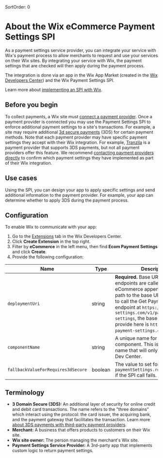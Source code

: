 SortOrder: 0
# About the Wix eCommerce Payment Settings SPI

As a payment settings service provider, you can integrate your service with Wix's payment process to allow merchants to request and use your services on their Wix sites. By integrating your service with Wix, the payment settings that are checked will then apply during the payment process.

The integration is done via an app in the Wix App Market (created in the [Wix Developers Center](https://dev.wix.com/)) and the Wix Payment Settings SPI.  

Learn more about [implementing an SPI with Wix](https://dev.wix.com/api/rest/getting-started/service-provider-interface).

## Before you begin

To collect payments, a Wix site must [connect a payment provider](https://support.wix.com/en/article/connecting-a-payment-provider). Once a payment provider is connected you may use the Payment Settings SPI to enforce 
additional payment settings to a site's transactions. For example, a site may require additional [3d secure payments](https://support.wix.com/en/article/about-3d-secure-3ds-payments-with-third-party-payment-providers) 
(3DS) for certain payment methods.
Note that each payment provider may have specific payment settings they accept with their Wix integration. For example, [Tranzila](https://support.wix.com/en/article/connecting-tranzila-as-a-payment-provider) 
is a payment provider that supports 3DS payments, but not all payment providers offer this feature. We recommend [contacting payment providers directly](https://support.wix.com/en/article/receiving-payouts-from-third-party-payment-providers) 
to confirm which payment settings they have implemented as part of their Wix integration. 

## Use cases

Using the SPI, you can design your app to apply specific settings and send additional information to the payment provider. For example, your app can determine whether to apply 3DS during the payment process. 

## Configuration

To enable Wix to communicate with your app:

1. Go to the [Extensions](https://dev.wix.com/docs/build-apps/developer-tools/extensions/about-extensions) tab in the Wix Developers Center.
2. Click **Create Extension** in the top right.
3. Filter by **eCommerce** in the left menu, then find **Ecom Payment Settings** and click **Create**.
4. Provide the following configuration:

| Name                               | Type    | Description                                                                                                                                               |
|------------------------------------|---------|-----------------------------------------------------------------------------------------------------------------------------------------------------------|
| `deploymentUri`                    | string  | **Required.** Base URI where the endpoints are called. Wix eCommerce appends the endpoint path to the base URI. For example, to call the Get Payment Settings endpoint at `https://my-payment-settings.com/v1/payment-settings`, the base URI you provide here is `https://my-payment-settings.com`. |
| `componentName`                    | string  | A unique name for this component. This is an internal name that will only appear in the Dev Center.                                                       |
| `fallbackValueForRequires3dSecure` | boolean | The value to set for `paymentSettings.requires3dSecure` if the SPI call fails. Default: `false` |

## Terminology

+ **3 Domain Secure (3DS):** An additional layer of security for online credit and debit card transactions. The name refers to the "three domains" which interact using the protocol: the card issuer, the acquiring bank, and the payment gateway that facilitates the transaction. Learn more [about 3DS payments with third-party payment providers](https://support.wix.com/en/article/about-3d-secure-3ds-payments-with-third-party-payment-providers).
+ **Merchant:** A business that offers products to customers on their Wix site.
+ **Wix site owner:** The person managing the merchant's Wix site.
+ **Payment Settings Service Provider:** A 3rd-party app that implements custom logic to return payment settings.
